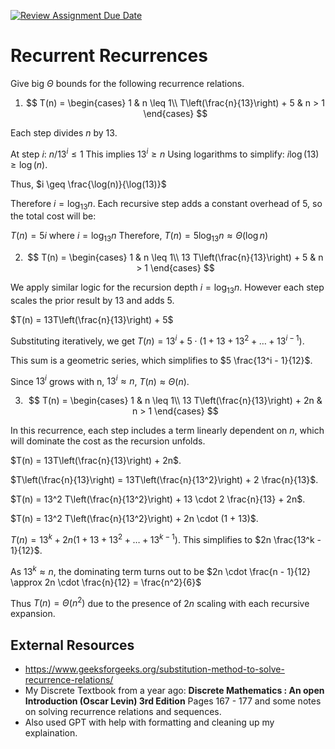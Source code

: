 [![Review Assignment Due Date](https://classroom.github.com/assets/deadline-readme-button-24ddc0f5d75046c5622901739e7c5dd533143b0c8e959d652212380cedb1ea36.svg)](https://classroom.github.com/a/8iYthzwp)

# Recurrent Recurrences

Give big $\Theta$ bounds for the following recurrence relations.

1.  $$
        T(n) =
            \begin{cases}
                1 & n \leq 1\\
                T\left(\frac{n}{13}\right) + 5 & n > 1
            \end{cases}
    $$

Each step divides $n$ by 13.

At step $i$: $n / 13^i \leq 1$
This implies $13^i \geq n$
Using logarithms to simplify: $i \log(13) \geq \log(n)$.

Thus, $i \geq \frac{\log(n)}{\log(13)}$

Therefore $i = \log_{13} n$. Each recursive step adds a constant overhead of 5, so the total cost will be:

$T(n) = 5i$ where $i = \log_{13} n$
Therefore, $T(n) = 5 \log_{13} n \approx \Theta(\log n)$

2.  $$
    T(n) =
        \begin{cases}
            1 & n \leq 1\\
            13 T\left(\frac{n}{13}\right) + 5 & n > 1
        \end{cases}
    $$

We apply similar logic for the recursion depth $i = \log_{13} n$. However each step scales the prior result by 13 and adds 5.

$T(n) = 13T\left(\frac{n}{13}\right) + 5$

Substituting iteratively, we get $T(n) = 13^i + 5 \cdot (1 + 13 + 13^2 + \dots + 13^{i-1})$.

This sum is a geometric series, which simplifies to $5 \frac{13^i - 1}{12}$.

Since $13^i$ grows with n, $13^i \approx n$, $T(n) \approx \Theta(n)$.

3.  $$
    T(n) =
        \begin{cases}
            1 & n \leq 1\\
            13 T\left(\frac{n}{13}\right) + 2n & n > 1
        \end{cases}
    $$

In this recurrence, each step includes a term linearly dependent on $n$, which will dominate the cost as the recursion unfolds.

$T(n) = 13T\left(\frac{n}{13}\right) + 2n$.

$T\left(\frac{n}{13}\right) = 13T\left(\frac{n}{13^2}\right) + 2 \frac{n}{13}$.

$T(n) = 13^2 T\left(\frac{n}{13^2}\right) + 13 \cdot 2 \frac{n}{13} + 2n$.

$T(n) = 13^2 T\left(\frac{n}{13^2}\right) + 2n \cdot (1 + 13)$.

$T(n) = 13^k + 2n (1 + 13 + 13^2 + \dots + 13^{k-1})$.
This simplifies to $2n \frac{13^k - 1}{12}$.

As $13^k \approx n$, the dominating term turns out to be $2n \cdot \frac{n - 1}{12} \approx 2n \cdot \frac{n}{12} = \frac{n^2}{6}$

Thus $T(n) = \Theta(n^2)$ due to the presence of $2n$ scaling with each recursive expansion.

## External Resources

- https://www.geeksforgeeks.org/substitution-method-to-solve-recurrence-relations/
- My Discrete Textbook from a year ago: **Discrete Mathematics : An open Introduction (Oscar Levin) 3rd Edition** Pages 167 - 177 and some notes on solving recurrence relations and sequences.
- Also used GPT with help with formatting and cleaning up my explaination.
